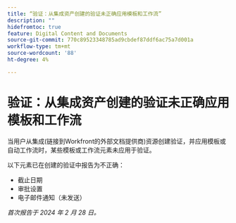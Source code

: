 ```yaml
---
title: “验证：从集成资产创建的验证未正确应用模板和工作流”
description: ""
hidefromtoc: true
feature: Digital Content and Documents
source-git-commit: 770c89523348785ad9cbdef87ddf6ac75a7d001a
workflow-type: tm+mt
source-wordcount: '88'
ht-degree: 4%

---
```



# 验证：从集成资产创建的验证未正确应用模板和工作流

当用户从集成(链接到Workfront的外部文档提供商)资源创建验证，并应用模板或自动工作流时，某些模板或工作流元素未应用于验证。

以下元素已在创建的验证中报告为不正确：

* 截止日期
* 审批设置
* 电子邮件通知（未发送）

_首次报告于 2024 年 2 月 28 日。_

